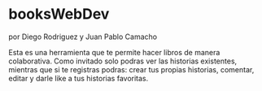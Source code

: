 # booksWebDev
por Diego Rodriguez y Juan Pablo Camacho

 
 Esta es una herramienta que te permite hacer libros de manera colaborativa. Como invitado solo podras ver las historias existentes, mientras que si te registras podras: crear tus propias historias, comentar, editar y darle like a tus historias favoritas. 

